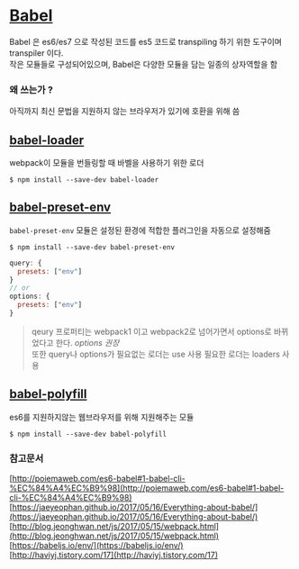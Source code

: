 # [Babel](https://babeljs.io/)

Babel 은 es6/es7 으로 작성된 코드를 es5 코드로 transpiling 하기 위한 도구이며 transpiler 이다.  
작은 모듈들로 구성되어있으며, Babel은 다양한 모듈을 담는 일종의 상자역할을 함

### 왜 쓰는가 ?
아직까지 최신 문법을 지원하지 않는 브라우저가 있기에 호환을 위해 씀
## [babel-loader](https://github.com/babel/babel-loader)
webpack이 모듈을 번들링할 때 바벨을 사용하기 위한 로더  
```
$ npm install --save-dev babel-loader
```
## [babel-preset-env](https://babeljs.io/docs/plugins/preset-env/)
`babel-preset-env` 모듈은 설정된 환경에 적합한 플러그인을 자동으로 설정해줌
```
$ npm install --save-dev babel-preset-env
```
```javascript
query: {
  presets: ["env"]
}
// or
options: {
  presets: ["env"]
}
```
> qeury 프로퍼티는 webpack1 이고 webpack2로 넘어가면서 options로 바뀌었다고 한다. *options 권장*  
또한  query나 options가 필요없는 로더는 use 사용 필요한 로더는 loaders 사용

## [babel-polyfill](https://babeljs.io/docs/usage/polyfill/)
es6를 지원하지않는 웹브라우저를 위해 지원해주는 모듈
```
$ npm install --save-dev babel-polyfill
```

### 참고문서
[http://poiemaweb.com/es6-babel#1-babel-cli-%EC%84%A4%EC%B9%98](http://poiemaweb.com/es6-babel#1-babel-cli-%EC%84%A4%EC%B9%98)  
[https://jaeyeophan.github.io/2017/05/16/Everything-about-babel/](https://jaeyeophan.github.io/2017/05/16/Everything-about-babel/)  
[http://blog.jeonghwan.net/js/2017/05/15/webpack.html](http://blog.jeonghwan.net/js/2017/05/15/webpack.html)  
[https://babeljs.io/env/](https://babeljs.io/env/)  
[http://haviyj.tistory.com/17](http://haviyj.tistory.com/17)

